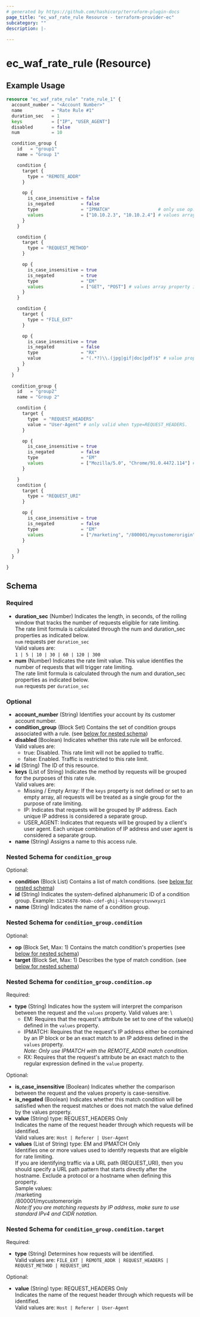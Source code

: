 ```yaml
---
# generated by https://github.com/hashicorp/terraform-plugin-docs
page_title: "ec_waf_rate_rule Resource - terraform-provider-ec"
subcategory: ""
description: |-
  
---
```


# ec_waf_rate_rule (Resource)



## Example Usage

```terraform
resource "ec_waf_rate_rule" "rate_rule_1" {
  account_number = "<Account Number>"
  name           = "Rate Rule #1"
  duration_sec   = 1
  keys           = ["IP", "USER_AGENT"]
  disabled       = false
  num            = 10

  condition_group {
    id   = "group1"
    name = "Group 1"

    condition {
      target {
        type = "REMOTE_ADDR"
      }

      op {
        is_case_insensitive = false
        is_negated          = false
        type                = "IPMATCH"                  # only use op.type=IPMATCH when target.type=REMOTE_ADDR
        values              = ["10.10.2.3", "10.10.2.4"] # values array property is required when op.type=EM or op.type=IPMATCH
      }
    }

    condition {
      target {
        type = "REQUEST_METHOD"
      }

      op {
        is_case_insensitive = true
        is_negated          = true
        type                = "EM"
        values              = ["GET", "POST"] # values array property is required when op.type=EM or op.type=IPMATCH
      }
    }

    condition {
      target {
        type = "FILE_EXT"
      }

      op {
        is_case_insensitive = true
        is_negated          = false
        type                = "RX"
        value               = "(.*?)\\.(jpg|gif|doc|pdf)$" # value property is required when op.type=RX
      }
    }
  }
  
  condition_group {
    id   = "group2"
    name = "Group 2"

    condition {
      target {
        type  = "REQUEST_HEADERS"
        value = "User-Agent" # only valid when type=REQUEST_HEADERS. 
      }

      op {
        is_case_insensitive = true
        is_negated          = false
        type                = "EM"
        values              = ["Mozilla/5.0", "Chrome/91.0.4472.114"] # values array property is required when op.type=EM or op.type=IPMATCH
      }

    }
    condition {
      target {
        type = "REQUEST_URI"
      }

      op {
        is_case_insensitive = true
        is_negated          = false
        type                = "EM"
        values              = ["/marketing", "/800001/mycustomerorigin"] # values array property is required when op.type=EM or op.type=IPMATCH
      }

    }
  }

}
```

<!-- schema generated by tfplugindocs -->
## Schema

### Required

- **duration_sec** (Number) Indicates the length, in seconds, of the rolling window that tracks the number of requests eligible for rate limiting. \
The rate limit formula is calculated through the num and duration_sec properties as indicated below. \
    `num` requests per `duration_sec` \
    Valid values are: \
    `1 | 5 | 10 | 30 | 60 | 120 | 300`
- **num** (Number) Indicates the rate limit value. This value identifies the number of requests that will trigger rate limiting. \
The rate limit formula is calculated through the num and duration_sec properties as indicated below. \
`num` requests per `duration_sec`

### Optional

- **account_number** (String) Identifies your account by its customer account number.
- **condition_group** (Block Set) Contains the set of condition groups associated with a rule. (see [below for nested schema](#nestedblock--condition_group))
- **disabled** (Boolean) Indicates whether this rate rule will be enforced. \
Valid values are: 
    * true: Disabled. This rate limit will not be applied to traffic.
    * false: Enabled. Traffic is restricted to this rate limit.
- **id** (String) The ID of this resource.
- **keys** (List of String) Indicates the method by requests will be grouped for the purposes of this rate rule. \
Valid values are: 
    * Missing / Empty Array: If the `keys` property is not defined or set to an empty array, all requests will be treated as a single group for the purpose of rate limiting. 
    * IP: Indicates that requests will be grouped by IP address. Each unique IP address is considered a separate group. 
    * USER_AGENT: Indicates that requests will be grouped by a client's user agent. Each unique combination of IP address and user agent is considered a separate group.
- **name** (String) Assigns a name to this access rule.

<a id="nestedblock--condition_group"></a>
### Nested Schema for `condition_group`

Optional:

- **condition** (Block List) Contains a list of match conditions. (see [below for nested schema](#nestedblock--condition_group--condition))
- **id** (String) Indicates the system-defined alphanumeric ID of a condition group. Example: `12345678-90ab-cdef-ghij-klmnopqrstuvwxyz1`
- **name** (String) Indicates the name of a condition group.

<a id="nestedblock--condition_group--condition"></a>
### Nested Schema for `condition_group.condition`

Optional:

- **op** (Block Set, Max: 1) Contains the match condition's properties (see [below for nested schema](#nestedblock--condition_group--condition--op))
- **target** (Block Set, Max: 1) Describes the type of match condition. (see [below for nested schema](#nestedblock--condition_group--condition--target))

<a id="nestedblock--condition_group--condition--op"></a>
### Nested Schema for `condition_group.condition.op`

Required:

- **type** (String) Indicates how the system will interpret the comparison between the request and the `values` property. Valid values are: \
    * EM: Requires that the request's attribute be set to one of the value(s) defined in the `values` property. 
    * IPMATCH: Requires that the request's IP address either be contained by an IP block or be an exact match to an IP address defined in the `values` property. \
    *Note: Only use IPMATCH with the REMOTE_ADDR match condition.* 
    * RX: Requires that the request's attribute be an exact match to the regular expression defined in the `value` property.

Optional:

- **is_case_insensitive** (Boolean) Indicates whether the comparison between the request and the values property is case-sensitive.
- **is_negated** (Boolean) Indicates whether this match condition will be satisfied when the request matches or does not match the value defined by the values property.
- **value** (String) type: REQUEST_HEADERS Only \
Indicates the name of the request header through which requests will be identified. \
    Valid values are: `Host | Referer | User-Agent`
- **values** (List of String) type: EM and IPMATCH Only \
Identifies one or more values used to identify requests that are eligible for rate limiting. \
If you are identifying traffic via a URL path (REQUEST_URI), then you should specify a URL path pattern that starts directly after the hostname. Exclude a protocol or a hostname when defining this property. \
Sample values: \
    /marketing \
    /800001/mycustomerorigin \
*Note:If you are matching requests by IP address, make sure to use standard IPv4 and CIDR notation.*


<a id="nestedblock--condition_group--condition--target"></a>
### Nested Schema for `condition_group.condition.target`

Required:

- **type** (String) Determines how requests will be identified. \
    Valid values are: `FILE_EXT | REMOTE_ADDR | REQUEST_HEADERS | REQUEST_METHOD | REQUEST_URI`

Optional:

- **value** (String) type: REQUEST_HEADERS Only \
Indicates the name of the request header through which requests will be identified. \
    Valid values are: `Host | Referer | User-Agent`


